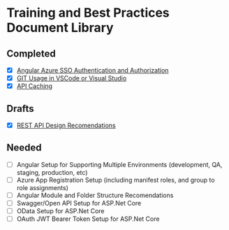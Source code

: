 # Training and Best Practices Document Library

## Completed

- [x] [Angular Azure SSO Authentication and Authorization](https://github.com/PaulGilchrist/documents/blob/master/angular-azure-sso-authentication-and-authorization.md)
- [x] [GIT Usage in VSCode or Visual Studio](https://github.com/PaulGilchrist/documents/blob/master/git-usage-in-vscode-or-visual-studio.md)
- [x] [API Caching](https://github.com/PaulGilchrist/documents/blob/master/api-caching.md)

## Drafts

- [x] [REST API Design Recomendations](https://github.com/PaulGilchrist/documents/blob/master/rest-api-design-recommendations.md)

## Needed

- [ ] Angular Setup for Supporting Multiple Environments (development, QA, staging, production, etc)
- [ ] Azure App Registration Setup (including manifest roles, and group to role assignments)
- [ ] Angular Module and Folder Structure Recomendations
- [ ] Swagger/Open API Setup for ASP.Net Core
- [ ] OData Setup for ASP.Net Core
- [ ] OAuth JWT Bearer Token Setup for ASP.Net Core
